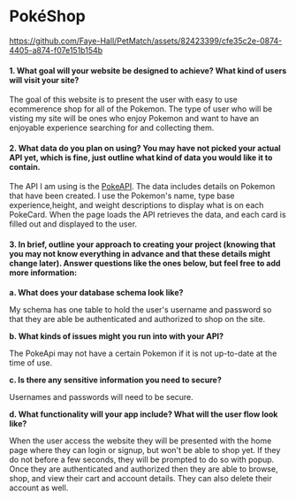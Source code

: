 # PokéShop


https://github.com/Faye-Hall/PetMatch/assets/82423399/cfe35c2e-0874-4405-a874-f07e151b154b


#### 1. What goal will your website be designed to achieve? What kind of users will visit your site?

The goal of this website is to present the user with easy to use ecommerence shop for all of the Pokemon. The type of user who will be visting my site will be ones who enjoy Pokemon and want to have an enjoyable experience searching for and collecting them.

#### 2. What data do you plan on using? You may have not picked your actual API yet, which is fine, just outline what kind of data you would like it to contain.

The API I am using is the [PokeAPI](https://pokeapi.co/). The data includes details on Pokemon that have been created. I use the Pokemon's
name, type base experience,height, and weight descriptions to display what is on each PokeCard. When the page loads the API retrieves the data, and each card is filled out and displayed to the user.

#### 3. In brief, outline your approach to creating your project (knowing that you may not know everything in advance and that these details might change later). Answer questions like the ones below, but feel free to add more information:

**a. What does your database schema look like?**

My schema has one table to hold the user's username and password so that they are able be authenticated and authorized to shop on the site.

**b. What kinds of issues might you run into with your API?**

The PokeApi may not have a certain Pokemon if it is not up-to-date at the time of use.

**c. Is there any sensitive information you need to secure?**

Usernames and passwords will need to be secure.

**d. What functionality will your app include? What will the user flow look like?**

When the user access the website they will be presented with the home page where they can login or signup, but won't be able to shop yet. If they do not before a few seconds, they will be prompted to do so with popup. Once they are authenticated and authorized then they are able to browse, shop, and view their cart and account details. They can also delete their account as well.
